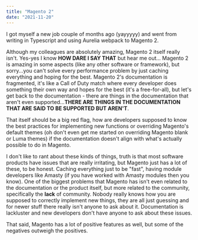 ```yaml
---
title: "Magento 2"
date: "2021-11-20"
---
```


I got myself a new job couple of months ago (yayyyyy) and went from writing in Typescript and using Aurelia webpack to Magento 2.

Although my colleagues are absolutely amazing, Magento 2 itself really isn't. Yes-yes I know **HOW DARE I SAY THAT** but hear me out...
Magento 2 is amazing in some aspects (like any other software or framework), but sorry...you can't solve every performance problem by just caching everything and hoping for the best. Magento 2's documentation is fragmented, it's like a Call of Duty match where every developer does something their own way and hopes for the best (it's a free-for-all), but let's get back to the documentation - there are things in the documentation that aren't even supported...**THERE ARE THINGS IN THE DOCUMENTATION THAT ARE SAID TO BE SUPPORTED BUT AREN'T**.

That itself should be a big red flag, how are developers supposed to know the best practices for implementing new functions or overriding Magento's default themes (oh don't even get me started on overriding Magento blank or Luma themes) if the documentation doesn't align with what's actually possible to do in Magento.

I don't like to rant about these kinds of things, truth is that most software products have issues that are really irritating, but Magento just has a lot of these, to be honest. Caching everything just to be "fast", having module developers like Amasty (if you have worked with Amasty modules then you know).
One of the biggest problems that Magento has isn't even related to the documentation or the product itself, but more related to the community, specifically the **lack** of community. Nobody really knows how you are supposed to correctly implement new things, they are all just guessing and for newer stuff there really isn't anyone to ask about it. Documentation is lackluster and new developers don't have anyone to ask about these issues.

That said, Magento has a lot of positive features as well, but some of the negatives outweigh the positives.



